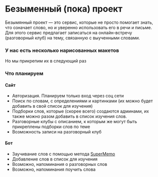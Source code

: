 # Безыменный (пока) проект
Безымянный проект — это сервис, которые не просто помогает знать, что означает слово, но и уверенно использовать его в речи и письме. Для этого сервис предлагает записаться на онлайн-встречу (разговорный клуб) на тему, связанную с выученными словами.
### У нас есть несколько нарисованных макетов
Но мы прикрепим их в следующий раз
### Что планируем
#### Сайт
* Авторизация. Планируем только вход через соц сети
* Поиск по словам, с определениями и картинками (их можно будет добавить в свой список для изучения)
* Подборки слов, которые (скорее всего) создаются админами, их также можно разом добавить в список изучения слов.
* Разговорные клубы с описанием, к которым же могут быть прикреплены подборки слов по теме
* Возможность записи на разговорный клуб
#### Бот
* Заучивание слов с помощью метода [SuperMemo](https://en.wikipedia.org/wiki/SuperMemo)
* Добавление слов в список для изучения
* Возможно, напоминания о разговорных слов
* Возможно, напоминания поучить слова
